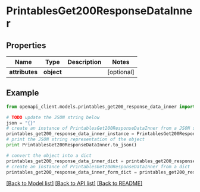 # PrintablesGet200ResponseDataInner


## Properties
Name | Type | Description | Notes
------------ | ------------- | ------------- | -------------
**attributes** | **object** |  | [optional] 

## Example

```python
from openapi_client.models.printables_get200_response_data_inner import PrintablesGet200ResponseDataInner

# TODO update the JSON string below
json = "{}"
# create an instance of PrintablesGet200ResponseDataInner from a JSON string
printables_get200_response_data_inner_instance = PrintablesGet200ResponseDataInner.from_json(json)
# print the JSON string representation of the object
print PrintablesGet200ResponseDataInner.to_json()

# convert the object into a dict
printables_get200_response_data_inner_dict = printables_get200_response_data_inner_instance.to_dict()
# create an instance of PrintablesGet200ResponseDataInner from a dict
printables_get200_response_data_inner_form_dict = printables_get200_response_data_inner.from_dict(printables_get200_response_data_inner_dict)
```
[[Back to Model list]](../README.md#documentation-for-models) [[Back to API list]](../README.md#documentation-for-api-endpoints) [[Back to README]](../README.md)


